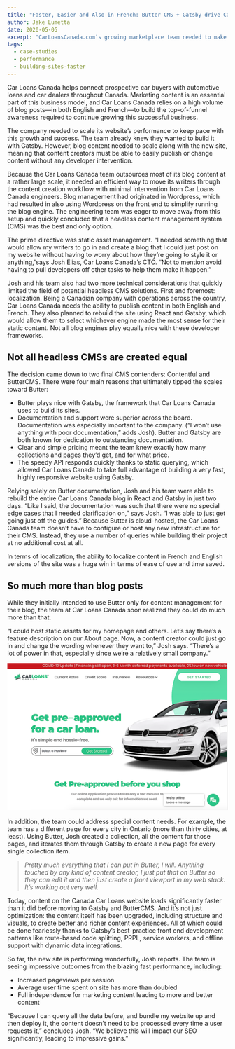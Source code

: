 ```yaml
---
title: "Faster, Easier and Also in French: Butter CMS + Gatsby drive Car Loans Canada"
author: Jake Lumetta
date: 2020-05-05
excerpt: "CarLoansCanada.com’s growing marketplace team needed to make their content marketing leaner and meaner. They tuned up their performance with a new website built on Gatsby paired with supremely easy content management from headless ButterCMS."
tags:
  - case-studies
  - performance
  - building-sites-faster
---
```


Car Loans Canada helps connect prospective car buyers with automotive loans and car dealers throughout Canada. Marketing content is an essential part of this business model, and Car Loans Canada relies on a high volume of blog posts—in both English and French—to build the top-of-funnel awareness required to continue growing this successful business.

The company needed to scale its website’s performance to keep pace with this growth and success. The team already knew they wanted to build it with Gatsby. However, blog content needed to scale along with the new site, meaning that content creators must be able to easily publish or change content without any developer intervention.

Because the Car Loans Canada team outsources most of its blog content at a rather large scale, it needed an efficient way to move its writers through the content creation workflow with minimal intervention from Car Loans Canada engineers. Blog management had originated in Wordpress, which had resulted in also using Wordpress on the front end to simplify running the blog engine. The engineering team was eager to move away from this setup and quickly concluded that a headless content management system (CMS) was the best and only option.

The prime directive was static asset management. “I needed something that would allow my writers to go in and create a blog that I could just post on my website without having to worry about how they’re going to style it or anything,”says Josh Elias, Car Loans Canada’s CTO. “Not to mention avoid having to pull developers off other tasks to help them make it happen.”

Josh and his team also had two more technical considerations that quickly limited the field of potential headless CMS solutions. First and foremost: localization. Being a Canadian company with operations across the country, Car Loans Canada needs the ability to publish content in both English and French. They also planned to rebuild the site using React and Gatsby, which would allow them to select whichever engine made the most sense for their static content. Not all blog engines play equally nice with these developer frameworks.

## Not all headless CMSs are created equal

The decision came down to two final CMS contenders: Contentful and ButterCMS. There were four main reasons that ultimately tipped the scales toward Butter:

- Butter plays nice with Gatsby, the framework that Car Loans Canada uses to build its sites.
- Documentation and support were superior across the board. Documentation was especially important to the company. (“I won’t use anything with poor documentation,” adds Josh). Butter and Gatsby are both known for dedication to outstanding documentation.
- Clear and simple pricing meant the team knew exactly how many collections and pages they’d get, and for what price.
- The speedy API responds quickly thanks to static querying, which allowed Car Loans Canada to take full advantage of building a very fast, highly responsive website using Gatsby.

Relying solely on Butter documentation, Josh and his team were able to rebuild the entire Car Loans Canada blog in React and Gatsby in just two days. “Like I said, the documentation was such that there were no special edge cases that I needed clarification on,” says Josh. “I was able to just get going just off the guides.” Because Butter is cloud-hosted, the Car Loans Canada team doesn’t have to configure or host any new infrastructure for their CMS. Instead, they use a number of queries while building their project at no additional cost at all.

In terms of localization, the ability to localize content in French and English versions of the site was a huge win in terms of ease of use and time saved.

## So much more than blog posts

While they initially intended to use Butter only for content management for their blog, the team at Car Loans Canada soon realized they could do much more than that.

“I could host static assets for my homepage and others. Let’s say there’s a feature description on our About page. Now, a content creator could just go in and change the wording whenever they want to,” Josh says. “There’s a lot of power in that, especially since we’re a relatively small company.”

![car loans Canada website landing page](./car_loans_canada_web.png)

In addition, the team could address special content needs. For example, the team has a different page for every city in Ontario (more than thirty cities, at least). Using Butter, Josh created a collection, all the content for those pages, and iterates them through Gatsby to create a new page for every single collection item.

> _Pretty much everything that I can put in Butter, I will. Anything touched by any kind of content creator, I just put that on Butter so they can edit it and then just create a front viewport in my web stack. It’s working out very well._

Today, content on the Canada Car Loans website loads significantly faster than it did before moving to Gatsby and ButterCMS. And it’s not just optimization: the content itself has been upgraded, including structure and visuals, to create better and richer content experiences. All of which could be done fearlessly thanks to Gatsby’s best-practice front end development patterns like route-based code splitting, PRPL, service workers, and offline support with dynamic data integrations.

So far, the new site is performing wonderfully, Josh reports. The team is seeing impressive outcomes from the blazing fast performance, including:

- Increased pageviews per session
- Average user time spent on site has more than doubled
- Full independence for marketing content leading to more and better content

“Because I can query all the data before, and bundle my website up and then deploy it, the content doesn’t need to be processed every time a user requests it,” concludes Josh. “We believe this will impact our SEO significantly, leading to impressive gains.”
